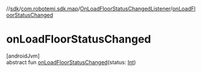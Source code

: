 //[sdk](../../../index.md)/[com.robotemi.sdk.map](../index.md)/[OnLoadFloorStatusChangedListener](index.md)/[onLoadFloorStatusChanged](on-load-floor-status-changed.md)

# onLoadFloorStatusChanged

[androidJvm]\
abstract fun [onLoadFloorStatusChanged](on-load-floor-status-changed.md)(status: [Int](https://kotlinlang.org/api/latest/jvm/stdlib/kotlin/-int/index.html))
